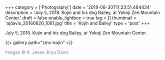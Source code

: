 +++
category = ['Photography']
date = '2018-08-30T11:23:51.484434'
description = 'July 5, 2018. Kojin and his dog Bailey, at Yokoji Zen Mountain Center.'
draft = false
enable_lightbox = true
tag = []
thumbnail = 'ajdavis_20180820_1061.jpg'
title = 'Kojin and Bailey'
type = 'post'
+++

July 5, 2018. Kojin and his dog Bailey, at Yokoji Zen Mountain Center.

{{< gallery path="zmc-kojin" >}}

<span style="color: gray">Images &copy; A. Jesse Jiryu Davis</span>
